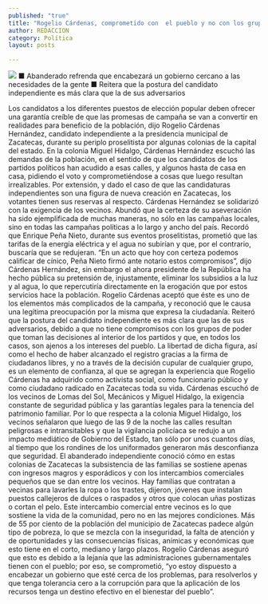 ```yaml
---
published: "true"
title: "Rogelio Cárdenas, comprometido con  el pueblo y no con los grupos de poder"
author: REDACCION
category: Política
layout: posts

---
```


![](http://i.imgur.com/wxdqDBsm.jpg)
■ Abanderado refrenda que encabezará un gobierno cercano a las necesidades de la gente
■ Reitera que la postura del candidato independiente es más clara que la de sus adversarios

Los candidatos a los diferentes puestos de elección popular deben ofrecer una garantía creíble de que las promesas de campaña se van a convertir en realidades para beneficio de la población, dijo Rogelio Cárdenas Hernández, candidato independiente a la presidencia municipal de Zacatecas, durante su periplo proselitista por algunas colonias de la capital del estado.
En la colonia Miguel Hidalgo, Cárdenas Hernández escuchó las demandas de la población, en el sentido de que los candidatos de los partidos políticos han acudido a esas calles, y algunos hasta de casa en casa, pidiendo el voto y comprometiéndose a cosas que luego resultan irrealizables. Por extensión, y dado el caso de que las candidaturas independientes son una figura de nueva creación en Zacatecas, los votantes tienen sus reservas al respecto.
Cárdenas Hernández se solidarizó con la exigencia de los vecinos. Abundó que la certeza de su aseveración ha sido ejemplificada de muchas maneras, no sólo en las campañas locales, sino en todas las campañas políticas a lo largo y ancho del país. Recordó que Enrique Peña Nieto, durante sus eventos proselitistas, prometió que las tarifas de la energía eléctrica y el agua no subirían y que, por el contrario, buscaría que se redujeran. “En un acto que hoy con certeza podemos calificar de cínico, Peña Nieto firmó ante notario estos compromisos”, dijo Cárdenas Hernández, sin embargo el ahora presidente de la República ha hecho pública su pretensión de, injustamente, eliminar los subsidios a la luz y al agua, lo que repercutiría directamente en la erogación que por estos servicios hace la población.
Rogelio Cárdenas aceptó que éste es uno de los elementos más complicados de la campaña, y reconoció que le causa una legítima preocupación por la misma que expresa la ciudadanía. Reiteró que la postura del candidato independiente es más clara que las de sus adversarios, debido a que no tiene compromisos con los grupos de poder que toman las decisiones al interior de los partidos y que, en todos los casos, son ajenos a los intereses del pueblo.
La libertad de dicha figura, así como el hecho de haber alcanzado el registro gracias a la firma de ciudadanos libres, y no a través de la decisión cupular de cualquier grupo, es un elemento de confianza, al que se agregan la experiencia que Rogelio Cárdenas ha adquirido como activista social, como funcionario público y como ciudadano radicado en Zacatecas toda su vida.
Cárdenas escuchó de los vecinos de Lomas del Sol, Mecánicos y Miguel Hidalgo, la exigencia constante de seguridad pública y las garantías legales para la tenencia del patrimonio familiar. Por lo que respecta a la colonia Miguel Hidalgo, los vecinos señalaron que luego de las 9 de la noche las calles resultan peligrosas e intransitables y que la vigilancia policíaca se redujo a un impacto mediático de Gobierno del Estado, tan sólo por unos cuantos días, al tiempo que los rondines de los uniformados generaron más desconfianza que seguridad.
El abanderado independiente conoció cómo en estas colonias de Zacatecas la subsistencia de las familias se sostiene apenas con ingresos magros y esporádicos y con los intercambios comerciales pequeños que se dan entre los vecinos. Hay familias que contratan a vecinas para lavarles la ropa o los trastes, dijeron, jóvenes que instalan puestos callejeros de dulces o raspados y otros que colocan uñas postizas o cortan el pelo. Este intercambio comercial entre vecinos es lo que sostiene la vida de la comunidad, pero no en las mejores condiciones.
Más de 55 por ciento de la población del municipio de Zacatecas padece algún tipo de pobreza, lo que se mezcla con la inseguridad, la falta de atención y de oportunidades y las consecuencias físicas, anímicas y económicas que esto tiene en el corto, mediano y largo plazos.
Rogelio Cárdenas aseguró que esto es debido a la lejanía que las administraciones gubernamentales tienen con el pueblo; por eso, se comprometió, “yo estoy dispuesto a encabezar un gobierno que esté cerca de los problemas, para resolverlos y que tenga tolerancia cero a la corrupción para que la aplicación de los recursos tenga un destino efectivo en el bienestar del pueblo”.
